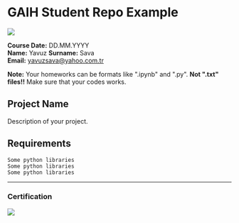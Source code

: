 # GAIH Student Repo Example
![](img/newlogo.png)

**Course Date:** DD.MM.YYYY  
**Name:** Yavuz 
**Surname:** Sava  
**Email:** yavuzsava@yahoo.com.tr  

**Note:** Your homeworks can be formats like ".ipynb" and ".py". **Not ".txt" files!!** Make sure that your codes works.  

## Project Name
Description of your project.

## Requirements
```
Some python libraries
Some python libraries
Some python libraries
```
---

### Certification
![](img/TopLearnerCertificate.png)

